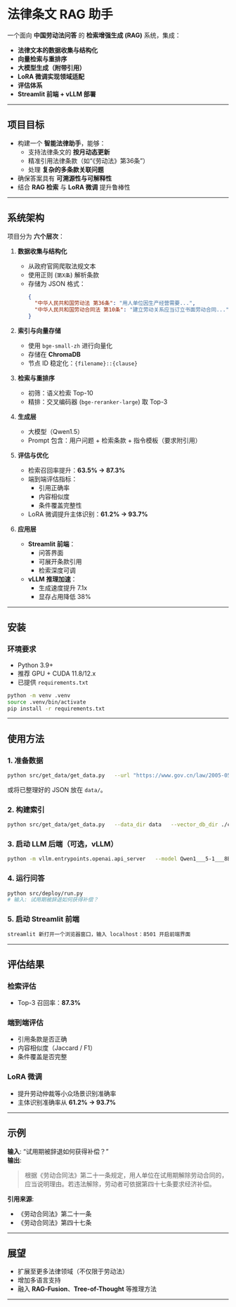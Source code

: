 # 法律条文 RAG 助手

一个面向 **中国劳动法问答** 的 **检索增强生成 (RAG)** 系统，集成：  
- **法律文本的数据收集与结构化**  
- **向量检索与重排序**  
- **大模型生成（附带引用）**  
- **LoRA 微调实现领域适配**  
- **评估体系**  
- **Streamlit 前端 + vLLM 部署**  

---

## 项目目标
- 构建一个 **智能法律助手**，能够：  
  - 支持法律条文的 **按月动态更新**  
  - 精准引用法律条款（如“《劳动法》第36条”）  
  - 处理 **复杂的多条款关联问题**  
- 确保答案具有 **可溯源性与可解释性**  
- 结合 **RAG 检索** 与 **LoRA 微调** 提升鲁棒性  

---

## 系统架构
项目分为 **六个层次**：

1. **数据收集与结构化**
   - 从政府官网爬取法规文本
   - 使用正则 (`第X条`) 解析条款
   - 存储为 JSON 格式：
     ```json
     {
       "中华人民共和国劳动法 第36条": "用人单位因生产经营需要...",
       "中华人民共和国劳动合同法 第10条": "建立劳动关系应当订立书面劳动合同..."
     }
     ```

2. **索引与向量存储**
   - 使用 `bge-small-zh` 进行向量化
   - 存储在 **ChromaDB**
   - 节点 ID 稳定化：`{filename}::{clause}`

3. **检索与重排序**
   - 初筛：语义检索 Top-10
   - 精排：交叉编码器 (`bge-reranker-large`) 取 Top-3

4. **生成层**
   - 大模型（Qwen1.5）
   - Prompt 包含：用户问题 + 检索条款 + 指令模板（要求附引用）

5. **评估与优化**
   - 检索召回率提升：**63.5% → 87.3%**
   - 端到端评估指标：
     - 引用正确率
     - 内容相似度
     - 条件覆盖完整性
   - LoRA 微调提升主体识别：**61.2% → 93.7%**

6. **应用层**
   - **Streamlit 前端**：
     - 问答界面
     - 可展开条款引用
     - 检索深度可调
   - **vLLM 推理加速**：
     - 生成速度提升 7.1x
     - 显存占用降低 38%

---

## 安装

### 环境要求
- Python 3.9+
- 推荐 GPU + CUDA 11.8/12.x
- 已提供 `requirements.txt`

```bash
python -m venv .venv
source .venv/bin/activate
pip install -r requirements.txt
```

---

## 使用方法

### 1. 准备数据
```bash
python src/get_data/get_data.py   --url "https://www.gov.cn/law/2005-05/25/content_905.htm"   --out data/processed/labor_law.json
```

或将已整理好的 JSON 放在 `data/`。

### 2. 构建索引
```bash
python src/get_data/get_data.py   --data_dir data   --vector_db_dir ./chroma_db   --persist_dir ./storage   
```

### 3. 启动 LLM 后端（可选，vLLM）
```bash
python -m vllm.entrypoints.openai.api_server   --model Qwen1___5-1___8B-Chat   --port 8000
```

### 4. 运行问答
```bash
python src/deploy/run.py
# 输入: 试用期被辞退如何获得补偿？
```

### 5. 启动 Streamlit 前端
```bash
streamlit 新打开一个浏览器窗口，输入 localhost：8501 开启前端界面
```

---

## 评估结果

### 检索评估
- Top-3 召回率：**87.3%**

### 端到端评估
- 引用条款是否正确
- 内容相似度（Jaccard / F1）
- 条件覆盖是否完整

### LoRA 微调
- 提升劳动仲裁等小众场景识别准确率
- 主体识别准确率从 **61.2% → 93.7%**

---

## 示例
**输入**: “试用期被辞退如何获得补偿？”  
**输出**:  
> 根据《劳动合同法》第二十一条规定，用人单位在试用期解除劳动合同的，应当说明理由。若违法解除，劳动者可依据第四十七条要求经济补偿。  

**引用来源**:  
- 《劳动合同法》第二十一条  
- 《劳动合同法》第四十七条  

---

## 展望
- 扩展至更多法律领域（不仅限于劳动法）  
- 增加多语言支持  
- 融入 **RAG-Fusion**、**Tree-of-Thought** 等推理方法  

---